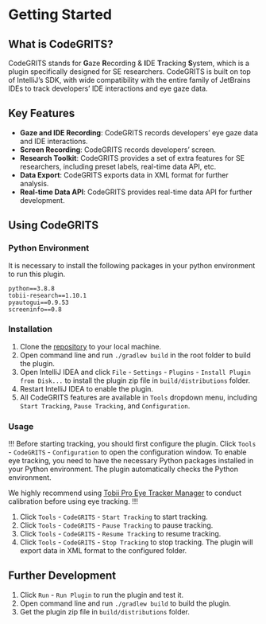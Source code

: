# Getting Started

## What is CodeGRITS?
CodeGRITS stands for **G**aze **R**ecording & **I**DE **T**racking **S**ystem, which is a plugin specifically designed for SE researchers. CodeGRITS is
built on top of IntelliJ’s SDK, with wide compatibility with the
entire family of JetBrains IDEs to track developers’ IDE interactions and eye gaze data.

## Key Features
- **Gaze and IDE Recording**: CodeGRITS records developers’ eye gaze data and
  IDE interactions.
- **Screen Recording**: CodeGRITS records developers’ screen.
- **Research Toolkit**: CodeGRITS provides a set of extra features for SE
  researchers, including preset labels, real-time data API, etc.
- **Data Export**: CodeGRITS exports data in XML format for further analysis.
- **Real-time Data API**: CodeGRITS provides real-time data API for further
  development.

## Using CodeGRITS

### Python Environment
It is necessary to install the following packages in your python environment to run this plugin.

```
python==3.8.8
tobii-research==1.10.1
pyautogui==0.9.53
screeninfo==0.8
```

### Installation
1. Clone the [repository](https://github.com/codegrits/CodeGRITS) to your local machine.
2. Open command line and run `./gradlew build` in the root folder to build the plugin.
3. Open IntelliJ IDEA and click `File` - `Settings` - `Plugins` - `Install Plugin from Disk...` to install the plugin zip file in `build/distributions` folder.
4. Restart IntelliJ IDEA to enable the plugin.
5. All CodeGRITS features are available in `Tools` dropdown menu, including `Start Tracking`, `Pause Tracking`, and `Configuration`.

### Usage
!!!
Before starting tracking, you should first configure the plugin. Click `Tools` - `CodeGRITS` - `Configuration` to open the configuration window. To enable eye tracking,
you need to have the necessary Python packages installed in your Python environment. The plugin automatically checks the Python environment. 

We highly recommend
using [Tobii Pro Eye Tracker Manager](https://www.tobii.com/products/software/applications-and-developer-kits/tobii-pro-eye-tracker-manager#downloads)
to conduct calibration before using eye tracking. 
!!!

1. Click `Tools` - `CodeGRITS` - `Start Tracking` to start tracking.
2. Click `Tools` - `CodeGRITS` - `Pause Tracking` to pause tracking.
3. Click `Tools` - `CodeGRITS` - `Resume Tracking` to resume tracking.
4. Click `Tools` - `CodeGRITS` - `Stop Tracking` to stop tracking. The plugin will export data in XML format to the configured folder.

## Further Development

1. Click `Run` - `Run Plugin` to run the plugin and test it.
2. Open command line and run `./gradlew build` to build the plugin.
3. Get the plugin zip file in `build/distributions` folder.
